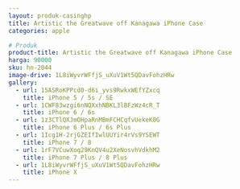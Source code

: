 ```yaml
---
layout: produk-casinghp
title: Artistic the Greatwave off Kanagawa iPhone Case
categories: apple

# Produk
product-title: Artistic the Greatwave off Kanagawa iPhone Case
harga: 90000
sku: hn-2044
image-drive: 1L8iWyvrWFfjS_uXuV1Wt5QDavFohzHRw
gallery:
  - url: 15ASRoKPPcd0-d6i_yvs9RwkxWEfYZxcq
    title: iPhone 5 / 5s / SE
  - url: 1CWF83wzgi6nNQXxhNBKL3lBFzWz4cR_T
    title: iPhone 6 / 6s
  - url: 1z3CTlQXJmOHpaRnMBmFCHCqfvUekeK0G
    title: iPhone 6 Plus / 6s Plus
  - url: 1Icg1H-2rjGZEIfIwlUUYir4rVs9YSEWT
    title: iPhone 7 / 8
  - url: 1rF7VCuwXoq29KnQV4u2XeNosvhVdkhM2
    title: iPhone 7 Plus / 8 Plus
  - url: 1L8iWyvrWFfjS_uXuV1Wt5QDavFohzHRw
    title: iPhone X
---
```

